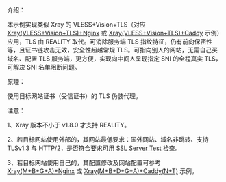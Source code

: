 介绍：

本示例实现类似 Xray 的 VLESS+Vision+TLS（对应 [Xray(VLESS+Vision+TLS)+Nginx](https://github.com/lxhao61/integrated-examples/tree/main/Xray(VLESS+Vision+TLS)+Nginx) 或 [Xray(VLESS+Vision+TLS)+Caddy](https://github.com/lxhao61/integrated-examples/tree/main/Xray(VLESS%2BVision%2BTLS)%2BCaddy) 示例） 应用，TLS 由 REALITY 取代。可消除服务端 TLS 指纹特征，仍有前向保密性等，且证书链攻击无效，安全性超越常规 TLS。可指向别人的网站，无需自己买域名、配置 TLS 服务端，更方便，实现向中间人呈现指定 SNI 的全程真实 TLS，可解决 SNI 名单阻断问题。

原理：

使用目标网站证书（受信证书）的 TLS 伪装代理。

注意：

1、Xray 版本不小于 v1.8.0 才支持 REALITY。

2、若目标网站使用外部的，其网站最低要求：国外网站、域名非跳转、支持 TLSv1.3 与 HTTP/2，是否符合要求可用 [SSL Server Test](https://www.ssllabs.com/ssltest/) 检查。

3、若目标网站使用自己的，其配置修改及网站配置可参考 [Xray(M+B+G+A)+Nginx](https://github.com/lxhao61/integrated-examples/tree/main/Xray(M%2BB%2BG%2BA)%2BNginx) 或 [Xray(M+B+D+G+A)+Caddy(N+T)](https://github.com/lxhao61/integrated-examples/tree/main/Xray(M%2BB%2BD%2BG%2BA)%2BCaddy(N%2BT)) 示例。
